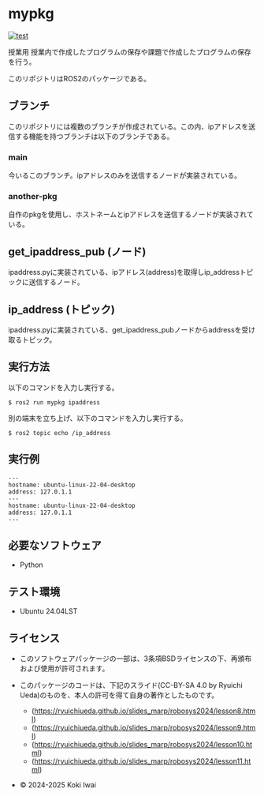 # mypkg<F2>

[![test](https://github.com/ookami-koki/mypkg/actions/workflows/test.yml/badge.svg)](https://github.com/ookami-koki/mypkg/actions/workflows/test.yml)

授業用
授業内で作成したプログラムの保存や課題で作成したプログラムの保存を行う｡

このリポジトリはROS2のパッケージである。

## ブランチ
このリポジトリには複数のブランチが作成されている。この内、ipアドレスを送信する機能を持つブランチは以下のブランチである。
### main
今いるこのブランチ。ipアドレスのみを送信するノードが実装されている。
### another-pkg
自作のpkgを使用し、ホストネームとipアドレスを送信するノードが実装されている。

## get_ipaddress_pub (ノード)

ipaddress.pyに実装されている、ipアドレス(address)を取得しip_addressトピックに送信するノード。

## ip_address (トピック)

ipaddress.pyに実装されている、get_ipaddress_pubノードからaddressを受け取るトピック。


## 実行方法

以下のコマンドを入力し実行する。

```
$ ros2 run mypkg ipaddress
```

別の端末を立ち上げ、以下のコマンドを入力し実行する。

```
$ ros2 topic echo /ip_address
```

## 実行例

```
---
hostname: ubuntu-linux-22-04-desktop
address: 127.0.1.1
---
hostname: ubuntu-linux-22-04-desktop
address: 127.0.1.1
---

```

## 必要なソフトウェア
- Python

## テスト環境
- Ubuntu 24.04LST

## ライセンス
- このソフトウェアパッケージの一部は、3条項BSDライセンスの下、再頒布および使用が許可されます。
- このパッケージのコードは、下記のスライド(CC-BY-SA 4.0 by Ryuichi Ueda)のものを、本人の許可を得て自身の著作としたものです。
    - (https://ryuichiueda.github.io/slides_marp/robosys2024/lesson8.html)
    - (https://ryuichiueda.github.io/slides_marp/robosys2024/lesson9.html)
    - (https://ryuichiueda.github.io/slides_marp/robosys2024/lesson10.html)
    - (https://ryuichiueda.github.io/slides_marp/robosys2024/lesson11.html)

- © 2024-2025 Koki Iwai
